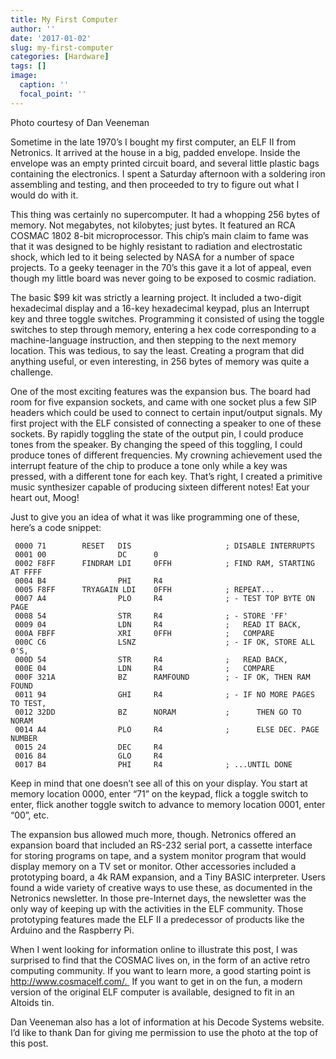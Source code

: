 ```yaml
---
title: My First Computer
author: ''
date: '2017-01-02'
slug: my-first-computer
categories: [Hardware]
tags: []
image: 
  caption: ''
  focal_point: ''
---
```

 
Photo courtesy of Dan Veeneman

Sometime in the late 1970’s I bought my first computer, an ELF II from Netronics. It arrived at the house in a big, padded envelope. Inside the envelope was an empty printed circuit board, and several little plastic bags containing the electronics. I spent a Saturday afternoon with a soldering iron assembling and testing, and then proceeded to try to figure out what I would do with it.

This thing was certainly no supercomputer. It had a whopping 256 bytes of memory. Not megabytes, not kilobytes; just bytes. It featured an RCA COSMAC 1802 8-bit microprocessor. This chip’s main claim to fame was that it was designed to be highly resistant to radiation and electrostatic shock, which led to it being selected by NASA for a number of space projects. To a geeky teenager in the 70’s this gave it a lot of appeal, even though my little board was never going to be exposed to cosmic radiation.

The basic $99 kit was strictly a learning project. It included a two-digit hexadecimal display and a 16-key hexadecimal keypad, plus an Interrupt key and three toggle switches. Programming it consisted of using the toggle switches to step through memory, entering a hex code corresponding to a machine-language instruction, and then stepping to the next memory location. This was tedious, to say the least. Creating a program that did anything useful, or even interesting, in 256 bytes of memory was quite a challenge.

One of the most exciting features was the expansion bus. The board had room for five expansion sockets, and came with one socket plus a few SIP headers which could be used to connect to certain input/output signals. My first project with the ELF consisted of connecting a speaker to one of these sockets. By rapidly toggling the state of the output pin, I could produce tones from the speaker. By changing the speed of this toggling, I could produce tones of different frequencies. My crowning achievement used the interrupt feature of the chip to produce a tone only while a key was pressed, with a different tone for each key. That’s right, I created a primitive music synthesizer capable of producing sixteen different notes! Eat your heart out, Moog!

Just to give you an idea of what it was like programming one of these, here’s a code snippet:

```armasm
 0000 71        RESET   DIS                     ; DISABLE INTERRUPTS  
 0001 00                DC      0  
 0002 F8FF      FINDRAM LDI     0FFH            ; FIND RAM, STARTING AT FFFF  
 0004 B4                PHI     R4  
 0005 F8FF      TRYAGAIN LDI    0FFH            ; REPEAT...  
 0007 A4                PLO     R4              ; - TEST TOP BYTE ON PAGE  
 0008 54                STR     R4              ; - STORE 'FF'  
 0009 04                LDN     R4              ;   READ IT BACK,  
 000A FBFF              XRI     0FFH            ;   COMPARE  
 000C C6                LSNZ                    ; - IF OK, STORE ALL 0'S,  
 000D 54                STR     R4              ;   READ BACK,  
 000E 04                LDN     R4              ;   COMPARE  
 000F 321A              BZ      RAMFOUND        ; - IF OK, THEN RAM FOUND  
 0011 94                GHI     R4              ; - IF NO MORE PAGES TO TEST,  
 0012 32DD              BZ      NORAM           ;      THEN GO TO NORAM  
 0014 A4                PLO     R4              ;      ELSE DEC. PAGE NUMBER  
 0015 24                DEC     R4  
 0016 84                GLO     R4  
 0017 B4                PHI     R4              ; ...UNTIL DONE
```

Keep in mind that one doesn’t see all of this on your display. You start at memory location 0000, enter “71” on the keypad, flick a toggle switch to enter, flick another toggle switch to advance to memory location 0001, enter “00”, etc.

The expansion bus allowed much more, though. Netronics offered an expansion board that included an RS-232 serial port, a cassette interface for storing programs on tape, and a system monitor program that would display memory on a TV set or monitor. Other accessories included a prototyping board, a 4k RAM expansion, and a Tiny BASIC interpreter. Users found a wide variety of creative ways to use these, as documented in the Netronics newsletter. In those pre-Internet days, the newsletter was the only way of keeping up with the activities in the ELF community. Those prototyping features made the ELF II a predecessor of products like the Arduino and the Raspberry Pi.

When I went looking for information online to illustrate this post, I was surprised to find that the COSMAC lives on, in the form of an active retro computing community. If you want to learn more, a good starting point is http://www.cosmacelf.com/.  If you want to get in on the fun, a modern version of the original ELF computer is available, designed to fit in an Altoids tin.

Dan Veeneman also has a lot of information at his Decode Systems website. I’d like to thank Dan for giving me permission to use the photo at the top of this post.
